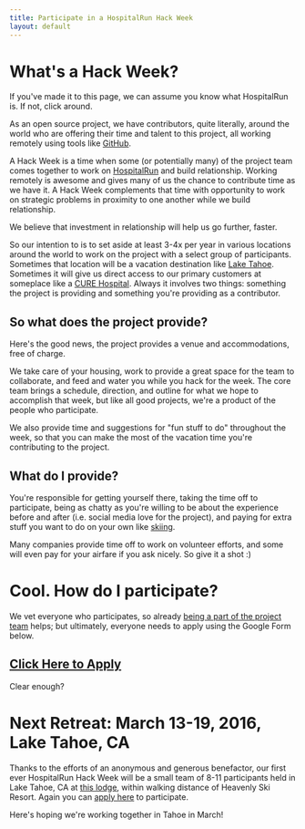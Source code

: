```yaml
---
title: Participate in a HospitalRun Hack Week
layout: default
---
```


# What's a Hack Week?

If you've made it to this page, we can assume you know what HospitalRun is. If not, click around.

As an open source project, we have contributors, quite literally, around the world who are offering their time and talent to this project, all working remotely using tools like [GitHub](https://github.com/HospitalRun/hospitalrun-frontend).

A Hack Week is a time when some (or potentially many) of the project team comes together to work on [HospitalRun](https://github.com/HospitalRun) and build relationship. Working remotely is awesome and gives many of us the chance to contribute time as we have it. A Hack Week complements that time with opportunity to work on strategic problems in proximity to one another while we build relationship.

We believe that investment in relationship will help us go further, faster.

So our intention to is to set aside at least 3-4x per year in various locations around the world to work on the project with a select group of participants. Sometimes that location will be a vacation destination like [Lake Tahoe](https://www.vrbo.com/644606). Sometimes it will give us direct access to our primary customers at someplace like a [CURE Hospital](https://cure.org/zambia). Always it involves two things: something the project is providing and something you're providing as a contributor.

## So what does the project provide?

Here's the good news, the project provides a venue and accommodations, free of charge.

We take care of your housing, work to provide a great space for the team to collaborate, and feed and water you while you hack for the week. The core team brings a schedule, direction, and outline for what we hope to accomplish that week, but like all good projects, we're a product of the people who participate.

We also provide time and suggestions for "fun stuff to do" throughout the week, so that you can make the most of the vacation time you're contributing to the project.

## What do I provide?

You're responsible for getting yourself there, taking the time off to participate, being as chatty as you're willing to be about the experience before and after (i.e. social media love for the project), and paying for extra stuff you want to do on your own like [skiing](http://www.skiheavenly.com/).

Many companies provide time off to work on volunteer efforts, and some will even pay for your airfare if you ask nicely. So give it a shot :)

# Cool. How do I participate?

We vet everyone who participates, so already [being a part of the project team](https://github.com/HospitalRun/hospitalrun-frontend/blob/master/.github/CONTRIBUTING.md) helps; but ultimately, everyone needs to apply using the Google Form below.

## [Click Here to Apply](https://docs.google.com/forms/d/1TBk9TSc92j9NJKzzQ73OzAesSNjeT_fPQqoKazQbkts/viewform)

Clear enough?

# Next Retreat: March 13-19, 2016, Lake Tahoe, CA

Thanks to the efforts of an anonymous and generous benefactor, our first ever HospitalRun Hack Week will be a small team of 8-11 participants held in Lake Tahoe, CA at [this lodge](https://www.vrbo.com/644606), within walking distance of Heavenly Ski Resort. Again you can [apply here](https://docs.google.com/forms/d/1TBk9TSc92j9NJKzzQ73OzAesSNjeT_fPQqoKazQbkts/viewform) to participate.

Here's hoping we're working together in Tahoe in March!
